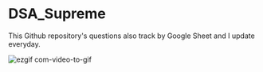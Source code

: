 # DSA_Supreme

This Github repository's questions also track by Google Sheet and I update everyday.

![ezgif com-video-to-gif](https://user-images.githubusercontent.com/52645265/236603474-b1c627fc-ea50-4537-84d9-2a5c71876b1b.gif)
